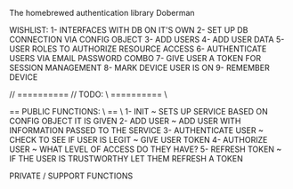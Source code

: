 The homebrewed authentication library Doberman

WISHLIST:
1- INTERFACES WITH DB ON IT'S OWN
2- SET UP DB CONNECTION VIA CONFIG OBJECT
3- ADD USERS
4- ADD USER DATA
5- USER ROLES TO AUTHORIZE RESOURCE ACCESS
6- AUTHENTICATE USERS VIA EMAIL PASSWORD COMBO
7- GIVE USER A TOKEN FOR SESSION MANAGEMENT
8- MARK DEVICE USER IS ON
9- REMEMBER DEVICE

// ========== // TODO: \\ ========== \\

==  PUBLIC FUNCTIONS: \\ == \\
1- INIT
  ~ SETS UP SERVICE BASED ON CONFIG OBJECT IT IS GIVEN
2- ADD USER
  ~ ADD USER WITH INFORMATION PASSED TO THE SERVICE
3- AUTHENTICATE USER
  ~ CHECK TO SEE IF USER IS LEGIT
  ~ GIVE USER TOKEN
4- AUTHORIZE USER
  ~ WHAT LEVEL OF ACCESS DO THEY HAVE?
5- REFRESH TOKEN
  ~ IF THE USER IS TRUSTWORTHY LET THEM REFRESH A TOKEN

 PRIVATE / SUPPORT FUNCTIONS
